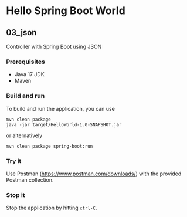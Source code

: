 # Hello Spring Boot World #

## 03_json

Controller with Spring Boot using JSON

### Prerequisites
- Java 17 JDK
- Maven

### Build and run
To build and run the application, you can use
```shell
mvn clean package
java -jar target/HelloWorld-1.0-SNAPSHOT.jar
```
or alternatively
```shell
mvn clean package spring-boot:run
```

### Try it
Use Postman (https://www.postman.com/downloads/) with the provided Postman collection.

### Stop it
Stop the application by hitting `ctrl-C`.
